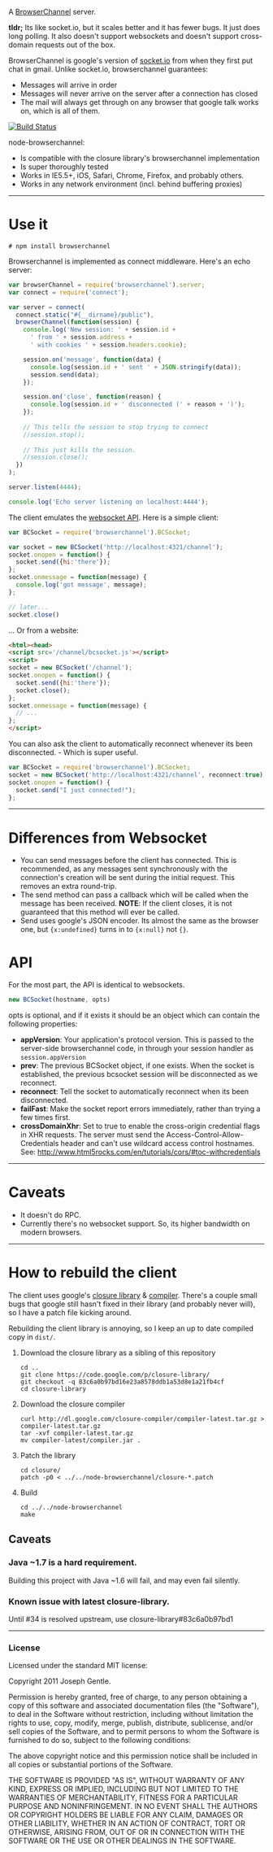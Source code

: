 A [BrowserChannel](http://closure-library.googlecode.com/svn/trunk/closure/goog/net/browserchannel.js) server.

**tldr;** Its like socket.io, but it scales better and it has fewer bugs. It
just does long polling. It also doesn't support websockets and doesn't support
cross-domain requests out of the box.

BrowserChannel is google's version of [socket.io](http://socket.io) from when they first put
chat in gmail. Unlike socket.io, browserchannel guarantees:

- Messages will arrive in order
- Messages will never arrive on the server after a connection has closed
- The mail will always get through on any browser that google talk works on, which is all of them.

[![Build Status](https://secure.travis-ci.org/josephg/node-browserchannel.png)](http://travis-ci.org/josephg/node-browserchannel)

node-browserchannel:

- Is compatible with the closure library's browserchannel implementation
- Is super thoroughly tested
- Works in IE5.5+, iOS, Safari, Chrome, Firefox, and probably others.
- Works in any network environment (incl. behind buffering proxies)

---

# Use it

    # npm install browserchannel

Browserchannel is implemented as connect middleware. Here's an echo server:

```javascript
var browserChannel = require('browserchannel').server;
var connect = require('connect');

var server = connect(
  connect.static("#{__dirname}/public"),
  browserChannel(function(session) {
    console.log('New session: ' + session.id +
      ' from ' + session.address +
      ' with cookies ' + session.headers.cookie);

    session.on('message', function(data) {
      console.log(session.id + ' sent ' + JSON.stringify(data));
      session.send(data);
    });

    session.on('close', function(reason) {
      console.log(session.id + ' disconnected (' + reason + ')');
    });
      
    // This tells the session to stop trying to connect
    //session.stop();
    
    // This just kills the session.
    //session.close();
  })
);

server.listen(4444);

console.log('Echo server listening on localhost:4444');
```

The client emulates the [websocket API](http://dev.w3.org/html5/websockets/). Here is a simple client:

```javascript
var BCSocket = require('browserchannel').BCSocket;

var socket = new BCSocket('http://localhost:4321/channel');
socket.onopen = function() {
  socket.send({hi:'there'});
};
socket.onmessage = function(message) {
  console.log('got message', message);
};

// later...
socket.close()
```

... Or from a website:

```html
<html><head>
<script src='/channel/bcsocket.js'></script>
<script>
socket = new BCSocket('/channel');
socket.onopen = function() {
  socket.send({hi:'there'});
  socket.close();
};
socket.onmessage = function(message) {
  // ...
};
</script>
```

You can also ask the client to automatically reconnect whenever its been disconnected. - Which is
super useful.

```javascript
var BCSocket = require('browserchannel').BCSocket;
socket = new BCSocket('http://localhost:4321/channel', reconnect:true);
socket.onopen = function() {
  socket.send("I just connected!");
};
```

---

# Differences from Websocket

- You can send messages before the client has connected. This is recommended,
  as any messages sent synchronously with the connection's creation will be
  sent during the initial request. This removes an extra round-trip.
- The send method can pass a callback which will be called when the message has
  been received. **NOTE**: If the client closes, it is not guaranteed that this
  method will ever be called.
- Send uses google's JSON encoder. Its almost the same as the browser one, but
  `{x:undefined}` turns in to `{x:null}` not `{}`.

# API

For the most part, the API is identical to websockets.

```javascript
new BCSocket(hostname, opts)
```

opts is optional, and if it exists it should be an object which can contain the
following properties:

- **appVersion**: Your application's protocol version. This is passed to the server-side
  browserchannel code, in through your session handler as `session.appVersion`
- **prev**: The previous BCSocket object, if one exists. When the socket is established,
  the previous bcsocket session will be disconnected as we reconnect.
- **reconnect**: Tell the socket to automatically reconnect when its been disconnected.
- **failFast**: Make the socket report errors immediately, rather than trying a few times
  first.
- **crossDomainXhr**: Set to true to enable the cross-origin credential
  flags in XHR requests. The server must send the
  Access-Control-Allow-Credentials header and can't use wildcard access
  control hostnames. See:
    http://www.html5rocks.com/en/tutorials/cors/#toc-withcredentials


---

# Caveats

- It doesn't do RPC.
- Currently there's no websocket support. So, its higher bandwidth on modern browsers.

---

# How to rebuild the client

The client uses google's [closure library](https://developers.google.com/closure/library/)
& [compiler](https://developers.google.com/closure/compiler/). There's a couple small bugs that google
still hasn't fixed in their library (and probably never will), so I have a patch file kicking around.

Rebuilding the client library is annoying, so I keep an up to date compiled copy in `dist/`.

1. Download the closure library as a sibling of this repository

    ```
    cd ..
    git clone https://code.google.com/p/closure-library/
    git checkout -q 83c6a0b97bd16e23a8578ddb1a53d8e1a21fb4cf
    cd closure-library
    ```

2. Download the closure compiler

    ```
    curl http://dl.google.com/closure-compiler/compiler-latest.tar.gz > compiler-latest.tar.gz
    tar -xvf compiler-latest.tar.gz
    mv compiler-latest/compiler.jar .
    ```

3. Patch the library

    ```
    cd closure/
    patch -p0 < ../../node-browserchannel/closure-*.patch
    ```

4. Build

    ```
    cd ../../node-browserchannel
    make
    ```

## Caveats

### Java ~1.7 is a hard requirement.
Building this project with Java ~1.6 will fail, and may even fail silently.

### Known issue with latest closure-library.
Until #34 is resolved upstream, use closure-library#83c6a0b97bd1



---

### License

Licensed under the standard MIT license:

Copyright 2011 Joseph Gentle.

Permission is hereby granted, free of charge, to any person obtaining a copy
of this software and associated documentation files (the "Software"), to deal
in the Software without restriction, including without limitation the rights
to use, copy, modify, merge, publish, distribute, sublicense, and/or sell
copies of the Software, and to permit persons to whom the Software is
furnished to do so, subject to the following conditions:

The above copyright notice and this permission notice shall be included in
all copies or substantial portions of the Software.

THE SOFTWARE IS PROVIDED "AS IS", WITHOUT WARRANTY OF ANY KIND, EXPRESS OR
IMPLIED, INCLUDING BUT NOT LIMITED TO THE WARRANTIES OF MERCHANTABILITY,
FITNESS FOR A PARTICULAR PURPOSE AND NONINFRINGEMENT. IN NO EVENT SHALL THE
AUTHORS OR COPYRIGHT HOLDERS BE LIABLE FOR ANY CLAIM, DAMAGES OR OTHER
LIABILITY, WHETHER IN AN ACTION OF CONTRACT, TORT OR OTHERWISE, ARISING FROM,
OUT OF OR IN CONNECTION WITH THE SOFTWARE OR THE USE OR OTHER DEALINGS IN
THE SOFTWARE.
